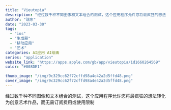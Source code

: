 ```yaml
---
title: "Vieutopia"
description: "经过数千种不同图像和文本组合的测试，这个应用程序允许您将最疯狂的想法转化为创意艺术作品，而无需订阅费用或使用限制 "
author: "瑞东"
date: "2023-03-30"
tags:
  - "ios"
  - "生成器"
  - "移动应用"
  - "艺术"
categories: AI应用 AI绘画
series: "application"
website_link: "https://apps.apple.com/gb/app/vieutopia/id1660264569"
color: "#008DE1"

thumb_image: "/img/9c329cc62f72cffd98a4e42a2d5ffd48.png"
cover_image: "/img/9c329cc62f72cffd98a4e42a2d5ffd48.png"
---
```


经过数千种不同图像和文本组合的测试，这个应用程序允许您将最疯狂的想法转化为创意艺术作品，而无需订阅费用或使用限制 